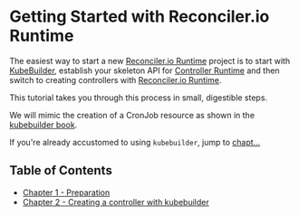 # Getting Started with Reconciler.io Runtime

The easiest way to start a new [Reconciler.io Runtime] project is to start with [KubeBuilder],
establish your skeleton API for [Controller Runtime] and then switch to creating controllers with
[Reconciler.io Runtime].

This tutorial takes you through this process in small, digestible steps.

We will mimic the creation of a CronJob resource as shown in the [kubebuilder book](https://book.kubebuilder.io/cronjob-tutorial/cronjob-tutorial).


[//]: # (TODO)

If you're already accustomed to using `kubebuilder`, jump to [chapt... ]()

## Table of Contents

* [Chapter 1 - Preparation](ch-01-preparation.md)
* [Chapter 2 - Creating a controller with kubebuilder](ch-02-create-controller.md)

[Reconciler.io Runtime]: https://github.com/reconcilerio/runtime
[Controller Runtime]: https://github.com/kubernetes-sigs/controller-runtime
[KubeBuilder]:  https://book.kubebuilder.io/
